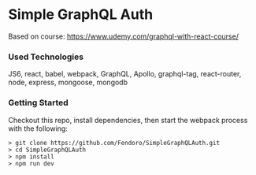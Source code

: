 # Simple GraphQL Auth

Based on course: https://www.udemy.com/graphql-with-react-course/

### Used Technologies

JS6, react, babel, webpack, GraphQL, Apollo, graphql-tag, react-router, node, express, mongoose, mongodb

### Getting Started

Checkout this repo, install dependencies, then start the webpack process with the following:

```
> git clone https://github.com/Fendoro/SimpleGraphQLAuth.git
> cd SimpleGraphQLAuth
> npm install
> npm run dev
```